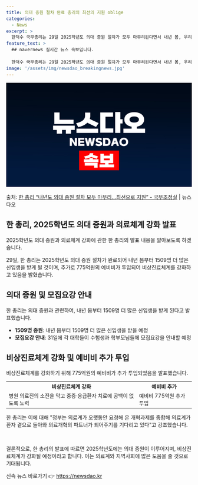 ```yaml
---
title: 의대 증원 절차 완료 총리의 최선의 지원 oblige
categories:
  - News
excerpt: >
  한덕수 국무총리는 29일 2025학년도 의대 증원 절차가 모두 마무리된다면서 내년 봄, 우리나라 의대들은 올…
feature_text: >
  ## navernews 실시간 뉴스 속보입니다.

  한덕수 국무총리는 29일 2025학년도 의대 증원 절차가 모두 마무리된다면서 내년 봄, 우리나라 의대들은 올…
image: '/assets/img/newsdao_breakingnews.jpg'
---
```


![뉴스다오 속보](/assets/img/newsdao_breakingnews.jpg)

<p>출처: <a href="https://newsdao.kr/3945" rel="dofollow">한 총리 “내년도 의대 증원 절차 모두 마무리…최선으로 지원”   - 국무조정실</a> | 뉴스다오</p>

<h2 data-ke-size="size26">한 총리, 2025학년도 의대 증원과 의료체계 강화 발표</h2>
2025학년도 의대 증원과 의료체계 강화에 관한 한 총리의 발표 내용을 알아보도록 하겠습니다. 

<p data-ke-size="size16">29일, 한 총리는 2025학년도 의대 증원 절차가 완료되어 내년 봄부터 1509명 더 많은 신입생을 받게 될 것이며, 추가로 775억원의 예비비가 투입되어 비상진료체계를 강화하고 있음을 밝혔습니다.</p>

<h2 data-ke-size="size26">의대 증원 및 모집요강 안내</h2>
한 총리는 의대 증원과 관련하여, 내년 봄부터 1509명 더 많은 신입생을 받게 된다고 발표했습니다.

<ul>
  <li><b>1509명 증원</b>: 내년 봄부터 1509명 더 많은 신입생을 받을 예정</li>
  <li><b>모집요강 안내</b>: 31일에 각 대학들이 수험생과 학부모님들께 모집요강을 안내할 예정</li>
</ul>

<h2 data-ke-size="size26">비상진료체계 강화 및 예비비 추가 투입</h2>
비상진료체계를 강화하기 위해 775억원의 예비비가 추가 투입되었음을 발표했습니다.

<table>
  <tr>
    <td style="text-align: center; height: 17px;"><b>비상진료체계 강화</b></td>
    <td style="text-align: center; height: 17px;"><b>예비비 추가</b></td>
  </tr>
  <tr>
    <td>병원 의료진의 소진을 막고 중증·응급환자 치료에 공백이 없도록 노력</td>
    <td>예비비 775억원 추가 투입</td>
  </tr>
</table>

한 총리는 이에 대해 "정부는 의료계가 오랫동안 요청해 온 개혁과제를 종합해 의료계가 환자 곁으로 돌아와 의료개혁의 파트너가 되어주기를 기다리고 있다"고 강조했습니다.

<p data-ke-size="size16">&nbsp;</p>

결론적으로, 한 총리의 발표에 따르면 2025학년도에는 의대 증원이 이루어지며, 비상진료체계가 강화될 예정이라고 합니다. 이는 의료계와 지역사회에 많은 도움을 줄 것으로 기대됩니다. 

신속 뉴스 바로가기 👉 <a href="https://newsdao.kr" rel="dofollow">https://newsdao.kr</a>


